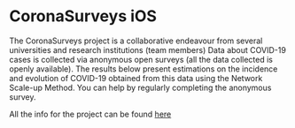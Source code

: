 # CoronaSurveys iOS

The CoronaSurveys project is a collaborative endeavour from several universities and research institutions (team members) Data about COVID-19 cases is collected via anonymous open surveys (all the data collected is openly available). The results below present estimations on the incidence and evolution of COVID-19 obtained from this data using the Network Scale-up Method. You can help by regularly completing the anonymous survey.

All the info for the project can be found [here](https://coronasurveys.org/)
